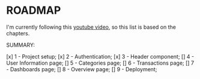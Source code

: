 # ROADMAP


I'm currently following this [youtube video](https://www.youtube.com/watch?v=N_uNKAus0II&list=PLDweM7PnZrrztnJmlswD3d3qP6WaSTgdI), so this list is based on the chapters.


SUMMARY: 

[x] 1 - Project setup;
[x] 2 - Authentication;
[x] 3 - Header component;
[] 4 - User Information page;
[] 5 - Categories page;
[] 6 - Transactions page;
[] 7 - Dashboards page;
[] 8 - Overview page;
[] 9 - Deployment;
